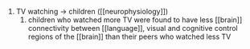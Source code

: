 1. TV watching → children ([[neurophysiology]])
	1. children who watched more TV were found to have less [[brain]] connectivity between [[language]], visual and cognitive control regions of the [[brain]] than their peers who watched less TV